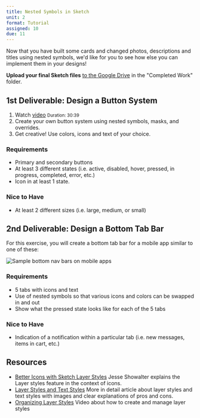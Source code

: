```yaml
---
title: Nested Symbols in Sketch
unit: 2
format: Tutorial
assigned: 10
due: 11
---
```


Now that you have built some cards and changed photos, descriptions and titles using nested symbols, we'd like for you to see how else you can implement them in your designs!

**Upload your final Sketch files** [to the Google Drive](https://drive.google.com/drive/u/0/folders/1QTAVbnkvkTlnPZmypVCnrFZ4eV2k5_I_) in the "Completed Work" folder.


1st Deliverable: Design a Button System
-------------------------------------------------

1. Watch [video](#)  <small>Duration: 30:39</small>
2. Create your own button system using nested symbols, masks, and overrides.
3. Get creative! Use colors, icons and text of your choice.

### Requirements

- Primary and secondary buttons
- At least 3 different states (i.e. active, disabled, hover, pressed, in progress, completed, error, etc.)
- Icon in at least 1 state.

### Nice to Have

- At least 2 different sizes (i.e. large, medium, or small)


2nd Deliverable: Design a Bottom Tab Bar
-------------------------------------------------

For this exercise, you will create a bottom tab bar for a mobile app similar to one of these:

<img src="/assets/images/bottom-nav-bar-small-grey.png" alt="Sample bottom nav bars on mobile apps" />

### Requirements

- 5 tabs with icons and text
- Use of nested symbols so that various icons and colors can be swapped in and out
- Show what the pressed state looks like for each of the 5 tabs

### Nice to Have

- Indication of a notification within a particular tab (i.e. new messages, items in cart, etc.)


Resources
---------

- [Better Icons with Sketch Layer Styles](https://www.youtube.com/watch?v=67ralD6gJTs) Jesse Showalter explains the Layer styles feature in the context of icons.
- [Layer Styles and Text Styles](https://madeintandem.com/blog/make-sketch-work-layer-styles-text-styles/) More in detail article about layer styles and text styles with images and clear explanations of pros and cons.
- [Organizing Layer Styles](https://www.youtube.com/watch?v=Bxr_Kb09ito) Video about how to create and manage layer styles
